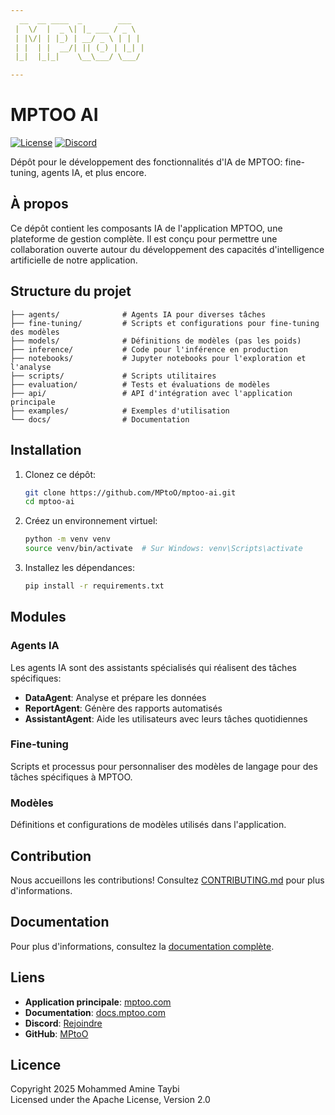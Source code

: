 ```yaml
---
  __  __ ____  _        ___
 |  \/  |  _ \| |_ ___ / _ \
 | |\/| | |_) | __/ _ \ | | |
 | |  | |  __/| || (_) | |_| |
 |_|  |_|_|    \__\___/ \___/

---
```


# MPTOO AI
 
[![License](https://img.shields.io/badge/License-Apache%202.0-blue.svg)](https://opensource.org/licenses/Apache-2.0)
[![Discord](https://img.shields.io/discord/1234567890?color=7289da&label=Discord&logo=discord&logoColor=white)](https://discord.gg/Mmj6xyUr)

Dépôt pour le développement des fonctionnalités d'IA de MPTOO: fine-tuning, agents IA, et plus encore.

## À propos

Ce dépôt contient les composants IA de l'application MPTOO, une plateforme de gestion complète. Il est conçu pour permettre une collaboration ouverte autour du développement des capacités d'intelligence artificielle de notre application.

## Structure du projet

```
├── agents/              # Agents IA pour diverses tâches
├── fine-tuning/         # Scripts et configurations pour fine-tuning des modèles
├── models/              # Définitions de modèles (pas les poids)
├── inference/           # Code pour l'inférence en production
├── notebooks/           # Jupyter notebooks pour l'exploration et l'analyse
├── scripts/             # Scripts utilitaires
├── evaluation/          # Tests et évaluations de modèles
├── api/                 # API d'intégration avec l'application principale
├── examples/            # Exemples d'utilisation
└── docs/                # Documentation
```

## Installation

1. Clonez ce dépôt:
   ```bash
   git clone https://github.com/MPtoO/mptoo-ai.git
   cd mptoo-ai
   ```

2. Créez un environnement virtuel:
   ```bash
   python -m venv venv
   source venv/bin/activate  # Sur Windows: venv\Scripts\activate
   ```

3. Installez les dépendances:
   ```bash
   pip install -r requirements.txt
   ```

## Modules

### Agents IA

Les agents IA sont des assistants spécialisés qui réalisent des tâches spécifiques:

- **DataAgent**: Analyse et prépare les données
- **ReportAgent**: Génère des rapports automatisés
- **AssistantAgent**: Aide les utilisateurs avec leurs tâches quotidiennes

### Fine-tuning

Scripts et processus pour personnaliser des modèles de langage pour des tâches spécifiques à MPTOO.

### Modèles

Définitions et configurations de modèles utilisés dans l'application.

## Contribution

Nous accueillons les contributions! Consultez [CONTRIBUTING.md](CONTRIBUTING.md) pour plus d'informations.

## Documentation

Pour plus d'informations, consultez la [documentation complète](./docs/README.md).

## Liens

- **Application principale**: [mptoo.com](https://mptoo.com)
- **Documentation**: [docs.mptoo.com](https://docs.mptoo.com)
- **Discord**: [Rejoindre](https://discord.gg/Mmj6xyUr)
- **GitHub**: [MPtoO](https://github.com/MPtoO)

## Licence

Copyright 2025 Mohammed Amine Taybi  
Licensed under the Apache License, Version 2.0
